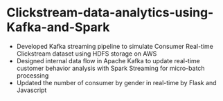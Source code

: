 # Clickstream-data-analytics-using-Kafka-and-Spark
- Developed Kafka streaming pipeline to simulate Consumer Real-time Clickstream dataset using HDFS storage
on AWS
- Designed internal data flow in Apache Kafka to update real-time customer behavior analysis with
Spark Streaming for micro-batch processing
- Updated the number of consumer by gender in real-time by Flask and Javascript
